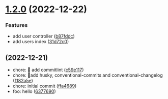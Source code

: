 # [1.2.0](https://github.com/juancoloradoa/conventional-commits-package/compare/v1.1.0...v1.2.0) (2022-12-22)


### Features

* add user controller ([b87fddc](https://github.com/juancoloradoa/conventional-commits-package/commit/b87fddc5a6ce55862acec87d50d131b1b3e9b1a2))
* add users index ([31d72c0](https://github.com/juancoloradoa/conventional-commits-package/commit/31d72c0a0e9bc5b7969ff77bf8601c40be393586))

##  (2022-12-21)

* chore: :construction: add commitlint ([c59e117](https://github.com/juancoloradoa/conventional-commits-package/commit/c59e117))
* chore: :construction:add husky, conventional-commits and conventional-changelog ([1182a5e](https://github.com/juancoloradoa/conventional-commits-package/commit/1182a5e))
* chore: initial commit ([ffa4689](https://github.com/juancoloradoa/conventional-commits-package/commit/ffa4689))
* foo: hello ([6377690](https://github.com/juancoloradoa/conventional-commits-package/commit/6377690))
